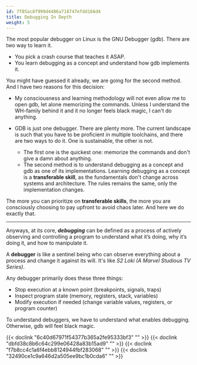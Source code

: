 ```yaml
---
id: 7f85ac8f999d4486a718747efdd166d4
title: Debugging In Depth
weight: 5
---
```


The most popular debugger on Linux is the GNU Debugger (gdb). There are two way to learn it.

- You pick a crash course that teaches it ASAP.
- You learn debugging as a concept and understand how gdb implements it.

You might have guessed it already, we are going for the second method. And I have two reasons for this decision:

- My consciousness and learning methodology will not even allow me to open gdb, let alone memorizing the commands. Unless I understand the WH-family behind it and it no longer feels black magic, I can't do anything.

- GDB is just one debugger. There are plenty more. The current landscape is such that you have to be proficient in multiple toolchains, and there are two ways to do it. One is sustainable, the other is not.

  - The first one is the quickest one: memorize the commands and don't give a damn about anything.
  - The second method is to understand debugging as a concept and gdb as one of its implementations. Learning debugging as a concept is a **transferable skill**, as the fundamentals don't change across systems and architecture. The rules remains the same, only the implementation changes.

The more you can prioritize on **transferable skills**, the more you are consciously choosing to pay upfront to avoid chaos later. And here we do exactly that.

---

Anyways, at its core, _**debugging**_ can be defined as a process of actively observing and controlling a program to understand what it’s doing, why it’s doing it, and how to manipulate it.

A **debugger** is like a sentinel being who can observe everything about a process and change it against its will. It's like _S2 Loki (A Marvel Studious TV Series)_.

Any debugger primarily does these three things:

* Stop execution at a known point (breakpoints, signals, traps)
* Inspect program state (memory, registers, stack, variables)
* Modify execution if needed (change variable values, registers, or program counter)

To understand debuggers, we have to understand what enables debugging. Otherwise, gdb will feel black magic.

{{< doclink "6c40d67971f54377b365a2fe95333bf3" "" >}}
{{< doclink "dbfd38c8b6c64c299e06428a83b15ad9" "" >}}
{{< doclink "f7b8cc4c1a6f4ebb8124944fbf283068" "" >}}
{{< doclink "32490ce1c9a646d2a505ee9bc1b0cda6" "" >}}